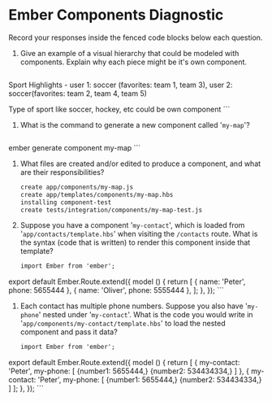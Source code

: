 # Ember Components Diagnostic

Record your responses inside the fenced code blocks below each question.

1.  Give an example of a visual hierarchy that could be modeled with components. Explain why each piece might be it's own component.

    ```md
  Sport Highlights - user 1: soccer (favorites: team 1, team 3), user 2: soccer(favorites: team 2, team 4, team 5)

  Type of sport like soccer, hockey, etc could be own component
    ```

1.  What is the command to generate a new component called '`my-map`'?

    ```sh
  ember generate component my-map
    ```

1.  What files are created and/or edited to produce a component, and what are their responsibilities?

    ```md
    create app/components/my-map.js
    create app/templates/components/my-map.hbs
    installing component-test
    create tests/integration/components/my-map-test.js
    ```

1.  Suppose you have a component '`my-contact`', which is loaded from
    '`app/contacts/template.hbs`' when visiting the `/contacts` route. What is
    the syntax (code that is written) to render this component inside that template?

    ```html
    import Ember from 'ember';

   export default Ember.Route.extend({
     model () {
       return [
         {
           name: 'Peter',
           phone: 5655444
         }, {
           name: 'Oliver',
           phone: 5555444
         },
       ];
     },
   });
    ```

1.  Each contact has multiple phone numbers. Suppose you also have '`my-phone`'
    nested under '`my-contact`'. What is the code you would write in
    '`app/components/my-contact/template.hbs`' to load the nested component and
    pass it data?

    ```html
    import Ember from 'ember';

   export default Ember.Route.extend({
     model () {
       return [
         {
           my-contact: 'Peter',
            my-phone: [
             {number1: 5655444,}
             {number2: 534434334,}
            ]
         }, {
           my-contact: 'Peter',
            my-phone: [
             {number1: 5655444,}
             {number2: 534434334,}
            ]
       ];
     },
   });
    ```
